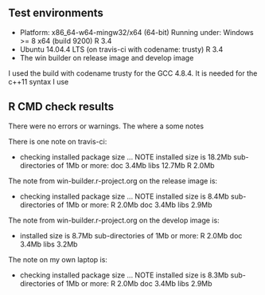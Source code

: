 ## Test environments
* Platform: x86_64-w64-mingw32/x64 (64-bit)
  Running under: Windows >= 8 x64 (build 9200)
  R 3.4
* Ubuntu 14.04.4 LTS (on travis-ci with codename: trusty)
  R 3.4
* The win builder on release image and develop image
  
I used the build with codename trusty for the GCC 4.8.4. It is needed for the c++11 syntax I use

## R CMD check results
There were no errors or warnings. The where a some notes

There is one note on travis-ci:
* checking installed package size ... NOTE
  installed size is 18.2Mb
  sub-directories of 1Mb or more:
    doc    3.4Mb
    libs  12.7Mb
    R      2.0Mb

The note from win-builder.r-project.org on the release image is:
* checking installed package size ... NOTE
  installed size is  8.4Mb
  sub-directories of 1Mb or more:
    R      2.0Mb
    doc    3.4Mb
    libs   2.9Mb

The note from win-builder.r-project.org on the develop image is:
* installed size is  8.7Mb
  sub-directories of 1Mb or more:
    R      2.0Mb
    doc    3.4Mb
    libs   3.2Mb

The note on my own laptop is:
* checking installed package size ... NOTE
  installed size is  8.3Mb
  sub-directories of 1Mb or more:
    R      2.0Mb
    doc    3.4Mb
    libs   2.9Mb

